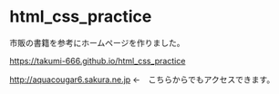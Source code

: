 # html_css_practice

市販の書籍を参考にホームページを作りました。

https://takumi-666.github.io/html_css_practice

http://aquacougar6.sakura.ne.jp
←　こちらからでもアクセスできます。
